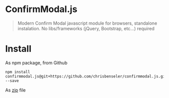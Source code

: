 # ConfirmModal.js

> Modern Confirm Modal javascript module for browsers, standalone instalation. No libs/frameworks (jQuery, Bootstrap, etc...) required

# Install

As npm package, from Github
```
npm install confirmmodal.js@git+https://github.com/chrisbenseler/confirmmodal.js.git --save

```

As [zip](https://github.com/chrisbenseler/confirmmodal.js/archive/master.zip) file 

